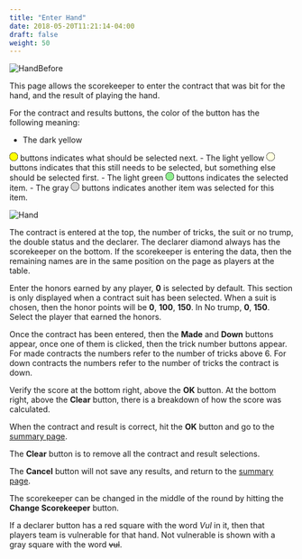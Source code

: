 ```yaml
---
title: "Enter Hand"
date: 2018-05-20T11:21:14-04:00
draft: false
weight: 50
---
```


![HandBefore](../images/gen/Rubber/HandBefore.png)

This page allows the scorekeeper to enter the contract that was bit for the hand, and the result of playing the hand.

For the contract and results buttons, the color of the button has the following meaning:

- The dark yellow
<svg width="15.00" height="15.00" viewBox="-10.1 -10.1 20.2 20.2" class="piechart" style="display: inline-block;">
  <circle cx="0" cy="0" r="10" fill="yellow" stroke="black" stroke-width="1"></circle>
</svg>
buttons indicates what should be selected next.
- The light yellow
<svg width="15.00" height="15.00" viewBox="-10.1 -10.1 20.2 20.2" class="piechart" style="display: inline-block;">
  <circle cx="0" cy="0" r="10" fill="lightyellow" stroke="black" stroke-width="1" stroke="black" stroke-width="1"></circle>
</svg>
buttons indicates that this still needs to be selected, but something else should be selected first.
- The light green
<svg width="15.00" height="15.00" viewBox="-10.1 -10.1 20.2 20.2" class="piechart" style="display: inline-block;">
  <circle cx="0" cy="0" r="10" fill="lightgreen" stroke="black" stroke-width="1"></circle>
</svg>
buttons indicates the selected item.
- The gray
<svg width="15.00" height="15.00" viewBox="-10.1 -10.1 20.2 20.2" class="piechart" style="display: inline-block;">
  <circle cx="0" cy="0" r="10" fill="rgb(210,210,210)" stroke="black" stroke-width="1"></circle>
</svg>
buttons indicates another item was selected for this item.

![Hand](../images/gen/Rubber/Hand.png)


The contract is entered at the top, the number of tricks, the suit or no trump, the double status and the declarer.  The declarer diamond always has the scorekeeper on the bottom.  If the scorekeeper is entering the data, then the remaining names are in the same position on the page as players at the table.

Enter the honors earned by any player, **0** is selected by default.  This section is only displayed when a contract suit has been selected.  When a suit is chosen, then the honor points will be **0**, **100**, **150**.  In No trump, **0**, **150**.  Select the player that earned the honors.

Once the contract has been entered, then the **Made** and **Down** buttons appear, once one of them is clicked, then the trick number buttons appear.  For made contracts the numbers refer to the number of tricks above 6.  For down contracts the numbers refer to the number of tricks the contract is down.

Verify the score at the bottom right, above the **OK** button.  At the bottom right, above the **Clear** button, there is a breakdown of how the score was calculated.

When the contract and result is correct, hit the **OK** button and go to the [summary page](summary.html).

The **Clear** button is to remove all the contract and result selections.

The **Cancel** button will not save any results, and return to the [summary page](summary.html).

The scorekeeper can be changed in the middle of the round by hitting the **Change Scorekeeper** button.

If a declarer button has a red square with the word *Vul* in it, then that players team is vulnerable for that hand.  Not vulnerable is shown with a gray square with the word ~~vul~~.
